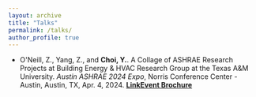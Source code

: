 ```yaml
---
layout: archive
title: "Talks"
permalink: /talks/
author_profile: true
---
```


* O'Neill, Z., Yang, Z., and **Choi, Y.**. A Collage of ASHRAE Research Projects at Building Energy & HVAC Research Group at the Texas A&M University. *Austin ASHRAE 2024 Expo*, Norris Conference Center - Austin, Austin, TX, Apr. 4, 2024. [**Link**](https://austinashrae.starchapter.com/meetinginfo.php?id=213&ts=1711463415)[**Event Brochure**](http://youngsik-choi.github.io/files/ASHRAE_EXPO_BROCHURE_rev.png) 
